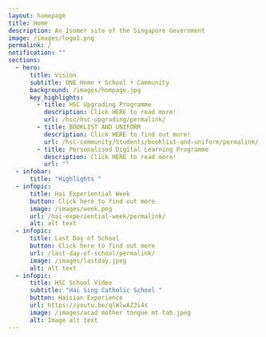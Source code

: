 ```yaml
---
layout: homepage
title: Home
description: An Isomer site of the Singapore Government
image: /images/logo1.png
permalink: /
notification: ""
sections:
  - hero:
      title: Vision
      subtitle: ONE Home • School • Community
      background: /images/hompage.jpg
      key_highlights:
        - title: HSC Upgrading Programme
          description: Click HERE to read more!
          url: /hsc/hsc-upgrading/permalink/
        - title: BOOKLIST AND UNIFORM
          description: Click HERE to find out more!
          url: /hsc-community/Students/booklist-and-uniform/permalink/
        - title: Personalised Digital Learning Programme
          description: Click HERE to read more!
          url: ""
  - infobar:
      title: "Highlights "
  - infopic:
      title: Hai Experiential Week
      button: Click here to find out more
      image: /images/week.png
      url: /hai-experiential-week/permalink/
      alt: alt text
  - infopic:
      title: Last Day of School
      button: Click here to find out more
      url: /last-day-of-school/permalink/
      image: /images/lastday.jpeg
      alt: alt text
  - infopic:
      title: HSC School Video
      subtitle: "Hai Sing Catholic School "
      button: Haisian Experience
      url: https://youtu.be/qlWlwAZJi4s
      image: /images/acad mother tongue mt tab.jpeg
      alt: Image alt text
---
```

